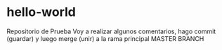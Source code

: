 # hello-world
Repositorio de Prueba
Voy a realizar algunos comentarios, hago commit (guardar) y luego merge (unir) a la rama principal MASTER BRANCH
